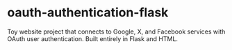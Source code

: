 # oauth-authentication-flask
Toy website project that connects to Google, X, and Facebook services with OAuth user authentication.  Built entirely in Flask and HTML.
